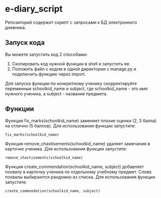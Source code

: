 # e-diary_script

Репозиторий содержит скрипт с запросами к БД электронного дневника. 

## Запуск кода

Вы можете запустить код 2 способами:

  1. Скопировать код нужной функции в shell и запустить ее.
  2. Положить файл с кодом в одной директории с manage.py и подключить функцию через import.

Для запуска функции по конкретному ученику скорректируйте переменные schoolkid_name и subject, где schoolkid_name - это имя нужного ученика, а subject - название предмета.

## Функции


Функция fix_marks(schoolkid_name) заменяет плохие оценки (2, 3 балла) на отлично (5 баллов). Для использования функции запустите:
```
fix_marks(schoolkid_name)
```


Функция remove_chastisements(schoolkid_name) удаляет замечания в карточке ученика. Для использования функции запустите:
```
remove_chastisements(schoolkid_name)
```


Функция create_commendation(schoolkid_name, subject) добавляет похвалу в карточку ученика по отдельному учебному предмет. Слова похвалы выбираются рандомно из списка.  Для использования функции запустите:
```
create_commendation(schoolkid_name, subject)
```
